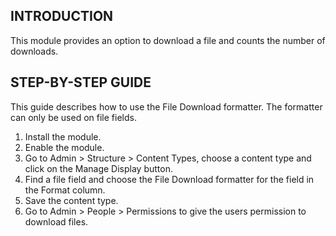 INTRODUCTION
------------
 
This module provides an option to download a file
and counts the number of downloads.

STEP-BY-STEP GUIDE
------------------
This guide describes how to use the File Download formatter.
The formatter can only be used on file fields.

1. Install the module.
2. Enable the module.
3. Go to Admin > Structure > Content Types, choose a content type
   and click on the Manage Display button.
4. Find a file field and choose the File Download formatter for the field
   in the Format column.
5. Save the content type.
6. Go to Admin > People > Permissions to give the users permission
   to download files.
